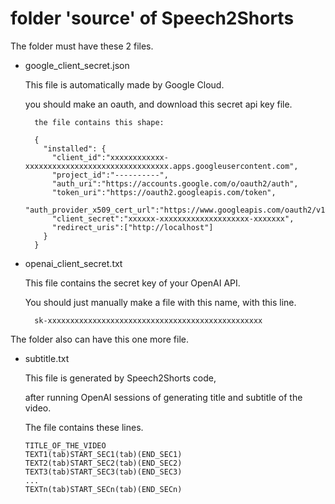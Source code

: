 # folder 'source' of Speech2Shorts

The folder must have these 2 files.

- google_client_secret.json
    
    This file is automatically made by Google Cloud.

    you should make an oauth, and download this secret api key file.

  ```
    the file contains this shape:
    
    {   
      "installed": {
        "client_id":"xxxxxxxxxxxx-xxxxxxxxxxxxxxxxxxxxxxxxxxxxxxxx.apps.googleusercontent.com",
        "project_id":"----------",
        "auth_uri":"https://accounts.google.com/o/oauth2/auth",
        "token_uri":"https://oauth2.googleapis.com/token",
        "auth_provider_x509_cert_url":"https://www.googleapis.com/oauth2/v1/certs",
        "client_secret":"xxxxxx-xxxxxxxxxxxxxxxxxxxx-xxxxxxx",
        "redirect_uris":["http://localhost"]
      }
    }
  ```

- openai_client_secret.txt

  This file contains the secret key of your OpenAI API.

  You should just manually make a file with this name, with this line.

  ```commandline
    sk-xxxxxxxxxxxxxxxxxxxxxxxxxxxxxxxxxxxxxxxxxxxxxxxx
  ```

The folder also can have this one more file.

- subtitle.txt

  This file is generated by Speech2Shorts code, 

  after running OpenAI sessions of generating title and subtitle of the video.

  The file contains these lines.

  ```
  TITLE_OF_THE_VIDEO
  TEXT1(tab)START_SEC1(tab)(END_SEC1)
  TEXT2(tab)START_SEC2(tab)(END_SEC2)
  TEXT3(tab)START_SEC3(tab)(END_SEC3)
  ...
  TEXTn(tab)START_SECn(tab)(END_SECn)
  ```